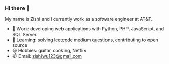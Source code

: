 ### Hi there 👋

My name is Zishi and I currently work as a software engineer at AT&T.

- 🔭 Work: developing web applications with Python, PHP, JavaScript, and SQL Server.
- 📖 Learning: solving leetcode medium questions, contributing to open source
- 😃 Hobbies: guitar, cooking, Netflix
- 📫 Email: zishiwu123@gmail.com
